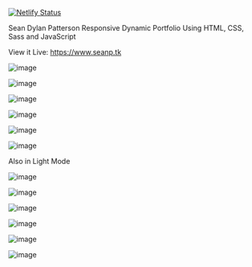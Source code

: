 [![Netlify Status](https://api.netlify.com/api/v1/badges/95f58bd1-48b5-4372-9cff-34a38246e799/deploy-status)](https://app.netlify.com/sites/seanp/deploys)

Sean Dylan Patterson
Responsive Dynamic Portfolio
Using HTML, CSS, Sass and JavaScript

View it Live: https://www.seanp.tk

![image](https://user-images.githubusercontent.com/74496368/189855866-e6168fd9-65ea-473f-a838-b898e444a77a.png)

![image](https://user-images.githubusercontent.com/74496368/189856138-22b79d4e-d59c-40fb-b693-44cd7501cc96.png)

![image](https://user-images.githubusercontent.com/74496368/189856232-3a3f42a4-1b72-4e1f-afd4-726a2f93b419.png)

![image](https://user-images.githubusercontent.com/74496368/189856310-8a7eb5df-1283-4923-81ea-0c114e078e5e.png)

![image](https://user-images.githubusercontent.com/74496368/189856392-eb326c47-b77d-4f03-b6c9-41faaec9fb9d.png)

![image](https://user-images.githubusercontent.com/74496368/189856459-4392bfd1-1e5f-48d5-baa9-f4b367a36a64.png)

Also in Light Mode

![image](https://user-images.githubusercontent.com/74496368/189869827-9c2156e8-f731-4710-8d1e-51d36cbc2708.png)

![image](https://user-images.githubusercontent.com/74496368/189869937-c3321e33-259f-41e1-b1e7-c322d476da61.png)

![image](https://user-images.githubusercontent.com/74496368/189870047-c4bd1e22-f7aa-4eba-ac98-f27c566834e7.png)

![image](https://user-images.githubusercontent.com/74496368/189870185-26a2853d-2df5-4a01-8835-33734f3cd8e7.png)

![image](https://user-images.githubusercontent.com/74496368/189870315-08b2233c-35c5-404a-87fa-d391715b0cb9.png)

![image](https://user-images.githubusercontent.com/74496368/189870410-2ba669fb-9f5e-4d06-960d-c569eb38fb58.png)
